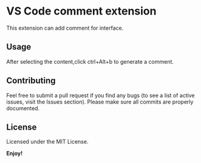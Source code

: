 # VS Code comment extension

This extension can add comment for interface.

## Usage

After selecting the content,click ctrl+Alt+b to generate a comment.

## Contributing

Feel free to submit a pull request if you find any bugs (to see a list of active issues, visit the Issues section). Please make sure all commits are properly documented.

## License

Licensed under the MIT License.

**Enjoy!**
